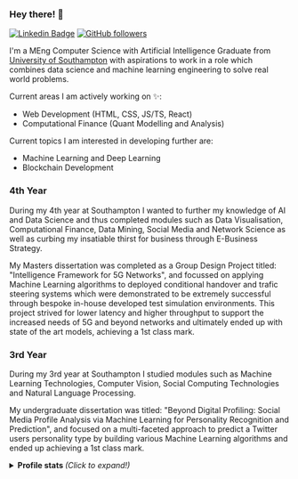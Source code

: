 ### Hey there! 👋

[![Linkedin Badge](https://img.shields.io/badge/-Dylan%20Maguire-blue?style=flat&logo=Linkedin&logoColor=white&link=https://www.linkedin.com/in/d-maguire/)](https://www.linkedin.com/in/d-maguire/) 
[![GitHub followers](https://img.shields.io/github/followers/dylanmaguire.svg?style=social&label=Follow&maxAge=2592000)](https://github.com/dylanmaguire?tab=followers)

I'm a MEng Computer Science with Artificial Intelligence Graduate from [University of Southampton](https://www.southampton.ac.uk/) with aspirations to work in a role which combines data science and machine learning engineering to solve real world problems.

Current areas I am actively working on :sparkles::
  - Web Development (HTML, CSS, JS/TS, React)
  - Computational Finance (Quant Modelling and Analysis)

Current topics I am interested in developing further are:
  - Machine Learning and Deep Learning
  - Blockchain Development


### 4th Year
During my 4th year at Southampton I wanted to further my knowledge of AI and Data Science and thus completed modules such as Data Visualisation, Computational Finance, Data Mining, Social Media and Network Science as well as curbing my insatiable thirst for business through E-Business Strategy. 

My Masters dissertation was completed as a Group Design Project titled: "Intelligence Framework for 5G Networks", and focussed on applying Machine Learning algorithms to deployed conditional handover and trafic steering systems which were demonstrated to be extremely successful through bespoke in-house developed test simulation environments. This project strived for lower latency and higher throughput to support the increased needs of 5G and beyond networks and ultimately ended up with state of the art models, achieving a 1st class mark.

### 3rd Year
During my 3rd year at Southampton I studied modules such as Machine Learning Technologies, Computer Vision, Social Computing Technologies and Natural Language Processing. 

My undergraduate dissertation was titled: "Beyond Digital Profiling: Social Media Profile Analysis via Machine Learning for Personality Recognition and Prediction", 
and focused on a multi-faceted approach to predict a Twitter users personality type by building various Machine Learning algorithms and ended up achieving a 1st class mark.


<details>
  <summary> <b> Profile stats </b> <i> (Click to expand!)</i> </summary>
  
  [![Github Langs By dylanmaguire](https://github-readme-stats.vercel.app/api/top-langs/?username=dylanmaguire&layout=compact&show_icons=true&title_color=fff&icon_color=79ff97&text_color=9f9f9f&bg_color=151515)]()
  
  <!--
  **[![HitCount](https://views.whatilearened.today/views/github/dylanmaguire.svg)](https://github.com/dylanmaguire/)
  -->
---




<!--
**dylanmaguire/dylanmaguire** is a ✨ _special_ ✨ repository because its `README.md` (this file) appears on your GitHub profile.

Here are some ideas to get you started:

- 🔭 I’m currently working on ...
- 🌱 I’m currently learning ...
- 👯 I’m looking to collaborate on ...
- 🤔 I’m looking for help with ...
- 💬 Ask me about ...
- 📫 How to reach me: ...
- 😄 Pronouns: ...
- ⚡ Fun fact: ...
-->
